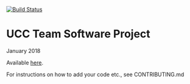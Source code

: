 [![Build Status](https://travis-ci.org/oisdk/team-software-project.svg?branch=master)](https://travis-ci.org/oisdk/team-software-project)

# UCC Team Software Project

January 2018

Available [here](https://cs1.ucc.ie/~dok4/).

For instructions on how to add your code etc., see CONTRIBUTING.md

